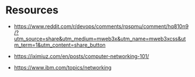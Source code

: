 # Resources

- https://www.reddit.com/r/devops/comments/rpspmu/comment/hq810n9/?utm_source=share&utm_medium=mweb3x&utm_name=mweb3xcss&utm_term=1&utm_content=share_button

- https://iximiuz.com/en/posts/computer-networking-101/

- https://www.ibm.com/topics/networking
